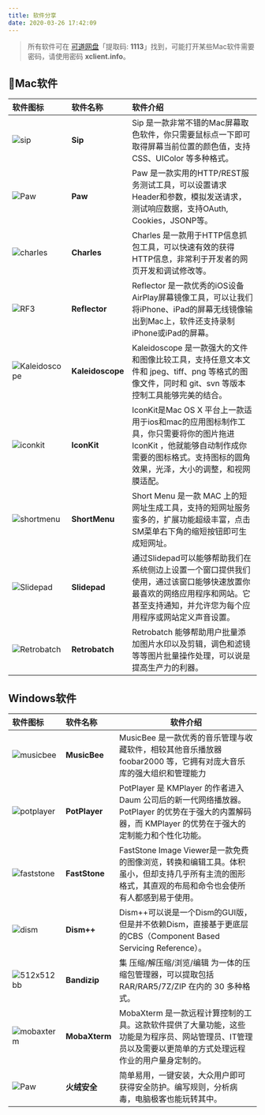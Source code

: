 ```yaml
---
title: 软件分享
date: 2020-03-26 17:42:09
---
```


> 所有软件可在 [可道网盘](http://t.cn/A6ZyFYFc)「提取码: **1113**」找到，可能打开某些Mac软件需要密码，请使用密码 **xclient.info**。

## Mac软件

| 软件图标                                                     | 软件名称         | 软件介绍                                                     |
| :----------------------------------------------------------- | :--------------- | :----------------------------------------------------------- |
| ![sip](https://i.loli.net/2020/03/31/rvyuEDRLh7FMWjo.png)    | **Sip**          | Sip 是一款非常不错的Mac屏幕取色软件，你只需要鼠标点一下即可取得屏幕当前位置的颜色值，支持 CSS、UIColor 等多种格式。 |
| ![Paw](https://i.loli.net/2020/03/31/EInMcvkQDgxoaBi.png)    | **Paw**          | Paw 是一款实用的HTTP/REST服务测试工具，可以设置请求Header和参数，模拟发送请求，测试响应数据，支持OAuth, Cookies，JSONP等。 |
| ![charles](https://i.loli.net/2020/03/31/fUFlTsabtxoOvS8.png) | **Charles**      | Charles 是一款用于HTTP信息抓包工具，可以快速有效的获得HTTP信息，非常利于开发者的网页开发和调试修改等。 |
| ![RF3](https://i.loli.net/2020/03/31/dG1vhMUrQOzJ6lj.png)    | **Reflector**    | Reflector 是一款优秀的iOS设备AirPlay屏幕镜像工具，可以让我们将iPhone、iPad的屏幕无线镜像输出到Mac上，软件还支持录制iPhone或iPad的屏幕。 |
| ![Kaleidoscope](https://i.loli.net/2020/03/31/W8xth6Gk31mjQoN.png) | **Kaleidoscope** | Kaleidoscope 是一款强大的文件和图像比较工具，支持任意文本文件和 jpeg、tiff、png 等格式的图像文件，同时和 git、svn 等版本控制工具能够完美的结合。 |
| ![iconkit](https://i.loli.net/2020/03/31/aoChuW9LXlvnbgE.png) | **IconKit**      | IconKit是Mac OS X 平台上一款适用于ios和mac的应用图标制作工具，你只需要将你的图片拖进　IconKit ，他就能够自动制作成你需要的图标格式。支持图标的圆角效果，光泽，大小的调整，和视网膜适配。 |
| ![shortmenu](https://i.loli.net/2020/03/31/NjcDAK23oeb1ugm.png) | **ShortMenu**    | Short Menu 是一款 MAC 上的短网址生成工具，支持的短网址服务蛮多的，扩展功能超级丰富，点击SM菜单右下角的缩短按钮即可生成短网址。 |
| ![Slidepad](https://i.loli.net/2020/03/31/GYdVPrQen7vgca9.png) | **Slidepad**     | 通过Slidepad可以能够帮助我们在系统侧边上设置一个窗口提供我们使用，通过该窗口能够快速放置你最喜欢的网络应用程序和网站。它甚至支持通知，并允许您为每个应用程序或网站定义声音设置。 |
| ![Retrobatch](https://i.loli.net/2020/03/31/UVMJBX4wPLaHOIA.png) | **Retrobatch**   | Retrobatch 能够帮助用户批量添加图片水印以及剪辑，调色和滤镜等等图片批量操作处理，可以说是提高生产力的利器。 |

## Windows软件

| 软件图标                                                     | 软件名称      | 软件介绍                                                     |
| :----------------------------------------------------------- | :------------ | ------------------------------------------------------------ |
| ![musicbee](https://i.loli.net/2020/04/03/7dBgcxHqo3nAZOC.png) | **MusicBee**  | MusicBee 是一款优秀的音乐管理与收藏软件，相较其他音乐播放器 foobar2000 等，它拥有对庞大音乐库的强大组织和管理能力 |
| ![potplayer](https://i.loli.net/2020/04/03/wkI6JvFSxWV3QjB.png) | **PotPlayer** | PotPlayer 是 KMPlayer 的作者进入 Daum 公司后的新一代网络播放器。PotPlayer 的优势在于强大的内置解码器，而 KMPlayer 的优势在于强大的定制能力和个性化功能。 |
| ![faststone](https://i.loli.net/2020/04/03/5QXHLRvOzSqI6My.png) | **FastStone** | FastStone Image Viewer是一款免费的图像浏览，转换和编辑工具。体积虽小，但却支持几乎所有主流的图形格式，其直观的布局和命令也会使所有人都感到易于使用。 |
| ![dism](https://i.loli.net/2020/04/03/o2MkAtrSbGacIdw.png)   | **Dism++**    | Dism++可以说是一个Dism的GUI版，但是并不依赖Dism，直接基于更底层的CBS（Component Based Servicing Reference）。 |
| ![512x512bb](https://i.loli.net/2020/04/03/JmbpjGK3Pt9rZLD.png) | **Bandizip**  | 集 压缩/解压缩/浏览/编辑 为一体的压缩包管理器，可以提取包括 RAR/RAR5/7Z/ZIP 在内的 30 多种格式。 |
| ![mobaxterm](https://i.loli.net/2020/04/03/8CEyNqLw6XaTjdV.png) | **MobaXterm** | MobaXterm 是一款远程计算控制的工具。这款软件提供了大量功能，这些功能是为程序员、网站管理员、IT管理员以及需要以更简单的方式处理远程作业的用户量身定制的。 |
| ![Paw](https://i.loli.net/2020/04/03/9fTxpRSZhPI1abJ.png)    | **火绒安全**  | 简单易用，一键安装，大众用户即可获得安全防护。编写规则，分析病毒，电脑极客也能玩转其中。 |

